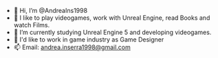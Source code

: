 - 👋 Hi, I’m @AndreaIns1998
- 👀 I like to play videogames, work with Unreal Engine, read Books and watch Films.
- 🌱 I’m currently studying Unreal Engine 5 and developing videogames.
- 💞️ I'd like to work in game industry as Game Designer
- 📫 Email: andrea.inserra1998@gmail.com
<!---
AndreaIns1998/AndreaIns1998 is a ✨ special ✨ repository because its `README.md` (this file) appears on your GitHub profile.
You can click the Preview link to take a look at your changes.
--->
